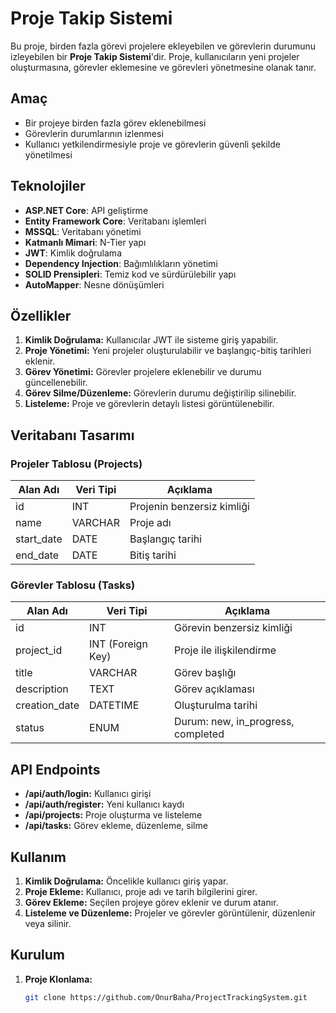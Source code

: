 # Proje Takip Sistemi

Bu proje, birden fazla görevi projelere ekleyebilen ve görevlerin durumunu izleyebilen bir **Proje Takip Sistemi**'dir. Proje, kullanıcıların yeni projeler oluşturmasına, görevler eklemesine ve görevleri yönetmesine olanak tanır. 

## Amaç
- Bir projeye birden fazla görev eklenebilmesi
- Görevlerin durumlarının izlenmesi
- Kullanıcı yetkilendirmesiyle proje ve görevlerin güvenli şekilde yönetilmesi

## Teknolojiler
- **ASP.NET Core**: API geliştirme
- **Entity Framework Core**: Veritabanı işlemleri
- **MSSQL**: Veritabanı yönetimi
- **Katmanlı Mimari**: N-Tier yapı
- **JWT**: Kimlik doğrulama
- **Dependency Injection**: Bağımlılıkların yönetimi
- **SOLID Prensipleri**: Temiz kod ve sürdürülebilir yapı
- **AutoMapper**: Nesne dönüşümleri

## Özellikler
1. **Kimlik Doğrulama:** Kullanıcılar JWT ile sisteme giriş yapabilir.
2. **Proje Yönetimi:** Yeni projeler oluşturulabilir ve başlangıç-bitiş tarihleri eklenir.
3. **Görev Yönetimi:** Görevler projelere eklenebilir ve durumu güncellenebilir.
4. **Görev Silme/Düzenleme:** Görevlerin durumu değiştirilip silinebilir.
5. **Listeleme:** Proje ve görevlerin detaylı listesi görüntülenebilir.

## Veritabanı Tasarımı
### Projeler Tablosu (Projects)
| Alan Adı      | Veri Tipi   | Açıklama                    |
|---------------|-------------|-----------------------------|
| id            | INT         | Projenin benzersiz kimliği  |
| name          | VARCHAR     | Proje adı                   |
| start_date    | DATE        | Başlangıç tarihi            |
| end_date      | DATE        | Bitiş tarihi                |

### Görevler Tablosu (Tasks)
| Alan Adı        | Veri Tipi        | Açıklama                      |
|-----------------|------------------|-------------------------------|
| id              | INT              | Görevin benzersiz kimliği     |
| project_id      | INT (Foreign Key)| Proje ile ilişkilendirme      |
| title           | VARCHAR          | Görev başlığı                 |
| description     | TEXT             | Görev açıklaması              |
| creation_date   | DATETIME         | Oluşturulma tarihi            |
| status          | ENUM             | Durum: new, in_progress, completed |

## API Endpoints
- **/api/auth/login:** Kullanıcı girişi
- **/api/auth/register:** Yeni kullanıcı kaydı
- **/api/projects:** Proje oluşturma ve listeleme
- **/api/tasks:** Görev ekleme, düzenleme, silme

## Kullanım
1. **Kimlik Doğrulama:** Öncelikle kullanıcı giriş yapar.
2. **Proje Ekleme:** Kullanıcı, proje adı ve tarih bilgilerini girer.
3. **Görev Ekleme:** Seçilen projeye görev eklenir ve durum atanır.
4. **Listeleme ve Düzenleme:** Projeler ve görevler görüntülenir, düzenlenir veya silinir.

## Kurulum
1. **Proje Klonlama:**  
   ```bash
   git clone https://github.com/OnurBaha/ProjectTrackingSystem.git
